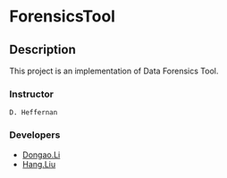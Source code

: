 # ForensicsTool

## Description

This project is an implementation of Data Forensics Tool.

### Instructor
	D. Heffernan

### Developers
  * [Dongao.Li](mailto:lidongao1993@126.com)
  * [Hang.Liu](mailto:aries.liu@foxmail.com)
